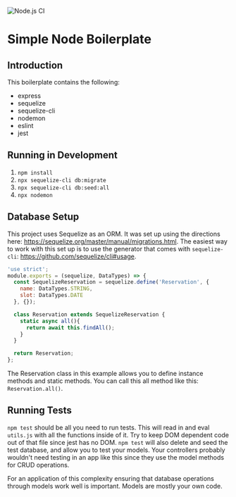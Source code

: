 ![Node.js CI](https://github.com/JorgeAcostaDLP/finalProjectInclusion/workflows/Node.js%20CI/badge.svg)
# Simple Node Boilerplate

## Introduction

This boilerplate contains the following:

- express
- sequelize
- sequelize-cli
- nodemon
- eslint
- jest

## Running in Development

1. `npm install`
2. `npx sequelize-cli db:migrate`
3. `npx sequelize-cli db:seed:all`
4. `npx nodemon`

## Database Setup

This project uses Sequelize as an ORM. It was set up using the directions here: <https://sequelize.org/master/manual/migrations.html>. The easiest way to work with this set up is to use the generator that comes with `sequelize-cli`: <https://github.com/sequelize/cli#usage>.

```javascript
'use strict';
module.exports = (sequelize, DataTypes) => {
  const SequelizeReservation = sequelize.define('Reservation', {
    name: DataTypes.STRING,
    slot: DataTypes.DATE
  }, {});

  class Reservation extends SequelizeReservation {
    static async all(){
      return await this.findAll();
    }
  }

  return Reservation;
};
```

The Reservation class in this example allows you to define instance methods and static methods. You can call this all method like this: `Reservation.all()`.

## Running Tests

`npm test` should be all you need to run tests. This will read in and eval `utils.js` with all the functions inside of it. Try to keep DOM dependent code out of that file since jest has no DOM. `npm test` will also delete and seed the test database, and allow you to test your models. Your controllers probably wouldn't need testing in an app like this since they use the model methods for CRUD operations.

For an application of this complexity ensuring that database operations through models work well is important. Models are mostly your own code.

